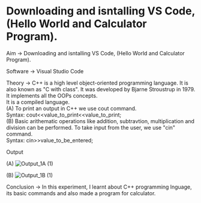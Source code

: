 # Downloading and isntalling VS Code, (Hello World and Calculator Program).

Aim -> Downloading and isntalling VS Code, (Hello World and Calculator Program).

Software -> Visual Studio Code

Theory -> C++ is a high level object-oriented programming language. It is also known as "C with class".
It was developed by Bjarne Stroustrup in 1979.<br>
It implements all the OOPs concepts.<br>
It is a compiled language.<br>
(A) To print an output in C++ we use cout command.<br>
Syntax: cout<<value_to_print<<value_to_print;<br>
(B) Basic arithematic operations like addition, subtravtion, multiplication and division can be performed.
To take input from the user, we use "cin" command.<br>
Syntax: cin>>value_to_be_entered;<br>

Output

(A)
![Output_1A (1)](https://github.com/user-attachments/assets/59488706-5af1-4792-bfa8-13a0187bbbf0)


(B)
![Output_1B (1)](https://github.com/user-attachments/assets/814d3fba-e7bb-45b9-a4b4-e6646ae4481d)


Conclusion -> In this experiment, I learnt about C++ programming lnguage, its basic commands and also made a program for calculator.
